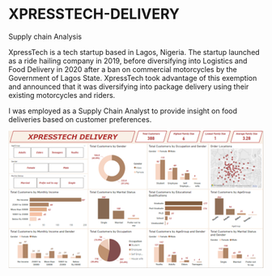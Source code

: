 # XPRESSTECH-DELIVERY
Supply chain Analysis


XpressTech is a tech startup based in Lagos, Nigeria. The
startup launched as a ride hailing company in 2019,
before diversifying into Logistics and Food Delivery in
2020 after a ban on commercial motorcycles by the
Government of Lagos State. XpressTech took advantage
of this exemption and announced that it was diversifying
into package delivery using their existing motorcycles
and riders.

I was employed as a Supply Chain Analyst to
provide insight on food deliveries based on customer
preferences.

<img src="xpresstech%20screenshot%201.PNG">
